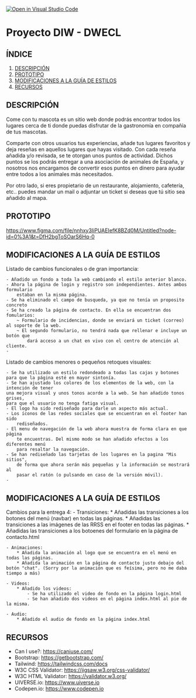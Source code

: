 [![Open in Visual Studio Code](https://classroom.github.com/assets/open-in-vscode-c66648af7eb3fe8bc4f294546bfd86ef473780cde1dea487d3c4ff354943c9ae.svg)](https://classroom.github.com/online_ide?assignment_repo_id=9712699&assignment_repo_type=AssignmentRepo)
# Proyecto DIW - DWECL

## ÍNDICE   
1. [DESCRIPCIÓN](#id1)
2. [PROTOTIPO](#id2)
3. [MODIFICACIONES A LA GUÍA DE ESTILOS](#id3)
4. [RECURSOS](#id4)

## DESCRIPCIÓN<a name="id1"></a>
Come con tu mascota es un sitio web donde podrás encontrar todos los lugares cerca de ti
donde puedas disfrutar de la gastronomía en compañía de tus mascotas.

Comparte con otros usuarios tus experiencias, añade tus lugares favoritos y deja reseñas en aquellos
lugares que hayas visitado. Con cada reseña añadida y/o revisada, se te otorgan unos puntos de actividad.
Dichos puntos se los podrás entregar a una asociación de animales de España, y nosotros nos encargamos
de convertir esos puntos en dinero para ayudar entre todos a los animales más necesitados.

Por otro lado, si eres propietario de un restaurante, alojamiento, cafetería, etc.. puedes mandar un
mail o adjuntar un ticket si deseas que tú sitio sea añadido al mapa.

## PROTOTIPO<a name="id2"></a>
https://www.figma.com/file/nnhxy3IiPUAEIefK8BZd0M/Untitled?node-id=0%3A1&t=DfH2bgToSOarS6Hq-0

## MODIFICACIONES A LA GUÍA DE ESTILOS<a name="id3"></a>

Listado de cambios funcionales o de gran importancia:

    - Añadido un fondo a toda la web cambiando el estilo anterior blanco.
    - Ahora la página de login y registro son independientes. Antes ambos formulario
        estaban en la misma página.
    - Se ha eliminado el campo de busqueda, ya que no tenía un proposito concreto
    - Se ha creado la página de contacto. En ella se encuentran dos fomularios:
        ~ Formulario de incidencias, donde se enviará un ticket (correo) al soporte de la web.
        ~ El segundo formulario, no tendrá nada que rellenar e incluye un botón que
            dará acceso a un chat en vivo con el centro de atención al cliente.
    - 
   
Listado de cambios menores o pequeños retoques visuales:

    - Se ha utilizado un estilo redondeado a todas las cajas y botones para que la página esté en mayor sintonía.
    - Se han ajustado los colores de los elementos de la web, con la intención de tener
    una mejora visual y unos tonos acorde a la web. Se han añadido tonos grises,
    para que el usuario no tenga fatiga visual.
    - El logo ha sido rediseñado para darle un aspecto más actual.
    - Los íconos de las redes sociales que se encuentran en el footer han sido
        rediseñados.
    - El menu de navegación de la web ahora muestra de forma clara en que página
        te encuentras. Del mismo modo se han añadido efectos a los diferentes menú
        para resaltar la navegación.
    - Se han rediseñado las tarjetas de los lugares en la pagina "Mis sitios",
        de forma que ahora serán más pequeñas y la información se mostrará al 
        pasar el ratón (o pulsando en caso de la versión móvil).
    -

## MODIFICACIONES A LA GUÍA DE ESTILOS<a name="id4"></a>
Cambios para la entrega 4:
    - Transiciones:
        * Añadidas las transiciones a los botones del menú (navbar) en todas las páginas.
        * Añadidas las transiciones a las imágenes de las RRSS en el footer en todas las páginas.
        * Añadidas las transiciones a los botoenes del formulario en la página de contacto.html

    - Animaciones:
        * Añadida la animación al logo que se encuentra en el menú en todas las páginas.
        * Añadida la animación en la página de contacto justo debajo del botón "chat". (Sorry por la animación que es feísima, pero no me daba tiempo a más)

    - Videos:
        * Añadido los videos:
            - Se ha utilizado el video de fondo en la página login.html
            - Se han añadido dos videos en el página index.html al pie de la misma.

    - Audio:
        * Añadido el audio de fondo en la página index.html
    
## RECURSOS<a name="id5"></a>
- Can I use?: https://caniuse.com/
- Bootstrap: https://getbootstrap.com/
- Tailwind: https://tailwindcss.com/docs
- W3C CSS Validator: https://jigsaw.w3.org/css-validator/
- W3C HTML Validator: https://validator.w3.org/
- UIVERSE.io: https://www.uiverse.io
- Codepen.io: https://www.codepen.io
